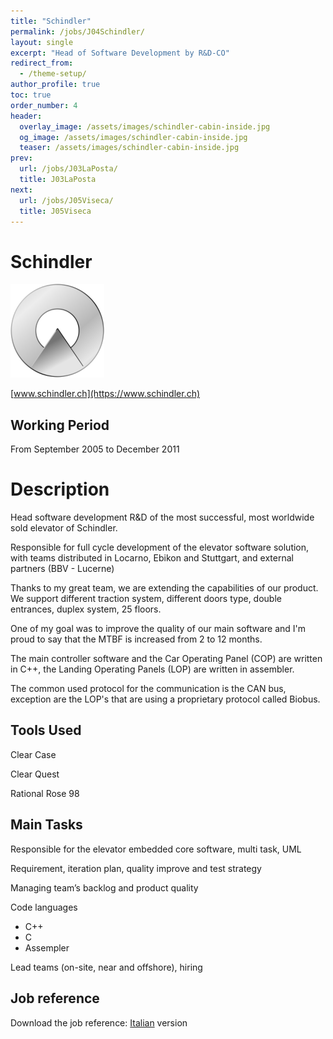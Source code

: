 ```yaml
---
title: "Schindler"
permalink: /jobs/J04Schindler/
layout: single
excerpt: "Head of Software Development by R&D-CO"
redirect_from:
  - /theme-setup/
author_profile: true
toc: true
order_number: 4
header:
  overlay_image: /assets/images/schindler-cabin-inside.jpg
  og_image: /assets/images/schindler-cabin-inside.jpg
  teaser: /assets/images/schindler-cabin-inside.jpg
prev:
  url: /jobs/J03LaPosta/
  title: J03LaPosta
next:
  url: /jobs/J05Viseca/
  title: J05Viseca
---
```

# Schindler

![Schindler](/assets/images/schindler-hd-logo-thumbnail.png)

[www.schindler.ch](https://www.schindler.ch)

## Working Period
From  September 2005 to December 2011

# Description
Head software development R&D of the most successful, most worldwide sold elevator of Schindler.

Responsible for full cycle development of the elevator software solution,
with teams distributed in Locarno, Ebikon and Stuttgart, and external partners (BBV - Lucerne)

Thanks to my great team, we are extending the capabilities of our product.
We support different traction system, different doors type, double entrances, duplex system, 25 floors.

One of my goal was to improve the quality of our main software and
I'm proud to say that the MTBF is increased from 2 to 12 months.

The main controller software and the Car Operating Panel (COP) are written in C++, 
the Landing Operating Panels (LOP) are written in assembler.

The common used protocol for the communication is the CAN bus,
exception are the LOP's that are using a proprietary protocol called Biobus.

## Tools Used
Clear Case

Clear Quest

Rational Rose 98



## Main Tasks
Responsible for the elevator embedded core software, multi task, UML

Requirement, iteration plan, quality improve and test strategy

Managing team’s backlog and product quality

Code languages
- C++
- C
- Assempler

Lead teams (on-site, near and offshore), hiring

## Job reference
Download the job reference: [Italian](/assets/files/SchindlerSecondo.pdf) version